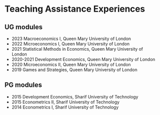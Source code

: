 # Teaching Assistance Experiences
## UG modules
  - 2023 Macroeconomics I, Queen Mary University of London
  - 2022 Microeconomics I, Queen Mary University of London
  - 2021 Statistical Methods in Economics, Queen Mary University of London
  - 2020-2021 Development Economics, Queen Mary University of London
  - 2020 Microeconomics II, Queen Mary University of London
  - 2019 Games and Strategies, Queen Mary University of London

## PG modules
  - 2015  Development Economics, Sharif University of Technology
  - 2015  Econometrics II, Sharif University of Technology
  - 2014  Econometrics I, Sharif University of Technology
